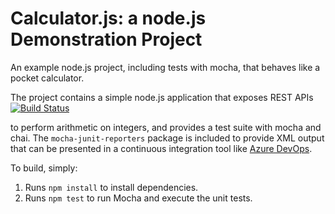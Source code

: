 Calculator.js: a node.js Demonstration Project
==============================================
An example node.js project, including tests with mocha, that behaves like
a pocket calculator.

The project contains a simple node.js application that exposes REST APIs
[![Build Status](https://dev.azure.com/k1914870896/Integrating%20External%20Source%20Control%20with%20Azure%20Pipelines/_apis/build/status%2FkiranDembra.calculator?branchName=master)](https://dev.azure.com/k1914870896/Integrating%20External%20Source%20Control%20with%20Azure%20Pipelines/_build/latest?definitionId=3&branchName=master)

to perform arithmetic on integers, and provides a test suite with mocha
and chai.  The `mocha-junit-reporters` package is included to provide XML
output that can be presented in a continuous integration tool like
[Azure DevOps](https://azure.com/devops).

To build, simply:

1. Runs `npm install` to install dependencies.
2. Runs `npm test` to run Mocha and execute the unit tests.

